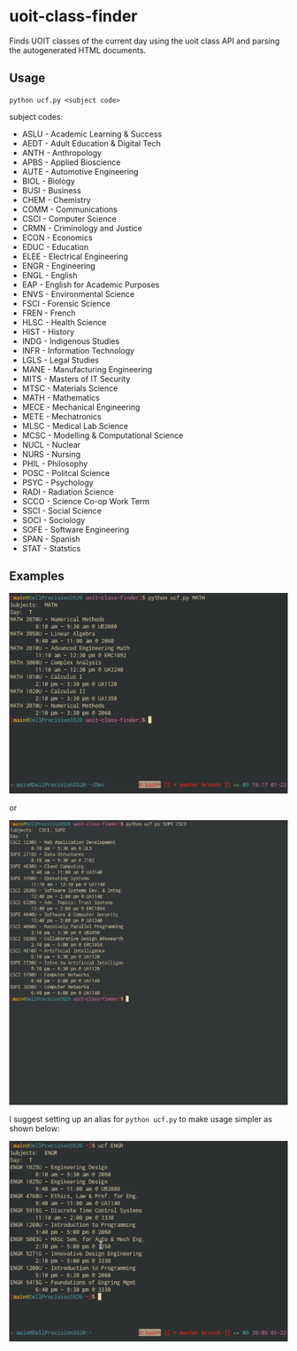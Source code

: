 # uoit-class-finder
Finds UOIT classes of the current day using the uoit class API and parsing the autogenerated HTML documents.

## Usage
`python ucf.py <subject code>`

subject codes: 

- ASLU - Academic Learning & Success 
- AEDT - Adult Education & Digital Tech 
- ANTH - Anthropology 
- APBS - Applied Bioscience 
- AUTE - Automotive Engineering 
- BIOL - Biology 
- BUSI - Business 
- CHEM - Chemistry 
- COMM - Communications 
- CSCI - Computer Science 
- CRMN - Criminology and Justice 
- ECON - Economics 
- EDUC - Education 
- ELEE - Electrical Engineering 
- ENGR - Engineering 
- ENGL - English 
- EAP - English for Academic Purposes 
- ENVS - Environmental Science 
- FSCI - Forensic Science 
- FREN - French 
- HLSC - Health Science 
- HIST - History 
- INDG - Indigenous Studies 
- INFR - Information Technology 
- LGLS - Legal Studies 
- MANE - Manufacturing Engineering 
- MITS - Masters of IT Security 
- MTSC - Materials Science 
- MATH - Mathematics 
- MECE - Mechanical Engineering 
- METE - Mechatronics 
- MLSC - Medical Lab Science 
- MCSC - Modelling & Computational Science 
- NUCL - Nuclear 
- NURS - Nursing 
- PHIL - Philosophy 
- POSC - Politcal Science 
- PSYC - Psychology 
- RADI - Radiation Science 
- SCCO - Science Co-op Work Term 
- SSCI - Social Science 
- SOCI - Sociology 
- SOFE - Software Engineering 
- SPAN - Spanish 
- STAT - Statstics 

## Examples
![example picture 0](scrot/example0.png)

or 

![example picture 1](scrot/example1.png)

I suggest setting up an alias for `python ucf.py` to make usage simpler as shown below:

![example picture 2](scrot/example2.png)
